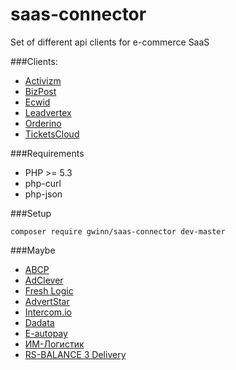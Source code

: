 saas-connector
==============

Set of different api clients for e-commerce SaaS

###Clients:
* [Activizm](http://activizm.ru)
* [BizPost](http://bizpost.ru)
* [Ecwid](http://ecwid.com)
* [Leadvertex](http://leadvertex.ru)
* [Orderino](http://orderino.com/)
* [TicketsCloud](http://ticketscloud.org)

###Requirements

* PHP >= 5.3
* php-curl
* php-json

###Setup
```
composer require gwinn/saas-connector dev-master
```

###Maybe
* [ABCP](http://abcp.ru)
* [AdClever](http://adclever.ru)
* [Fresh Logic](http://www.fresh-logic.ru/)
* [AdvertStar](http://advertstar.net)
* [Intercom.io](http://intercom.io)
* [Dadata](http://dadata.ru)
* [E-autopay](http://e-autopay.com/)
* [ИМ-Логистик](http://iml.ru/)
* [RS-BALANCE 3 Delivery](http://www.rs-balance.ru/technologies/structure/)
